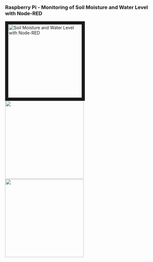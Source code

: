 <h3>Raspberry Pi - Monitoring of Soil Moisture and Water Level with Node-RED</h3>

<a href="https://youtu.be/gJo88YZkhzc" target="_blank">
 <img src="https://user-images.githubusercontent.com/36192933/50359054-9ca91400-055b-11e9-8fec-97554af46a1f.jpg" alt="Soil Moisture and Water Level with Node-RED" width="240" border="10" />
</a>

<img src="https://user-images.githubusercontent.com/36192933/50359054-9ca91400-055b-11e9-8fec-97554af46a1f.jpg" width="256">
<img src="https://user-images.githubusercontent.com/36192933/50359166-150fd500-055c-11e9-93ad-22486ed01680.png" width="256">
